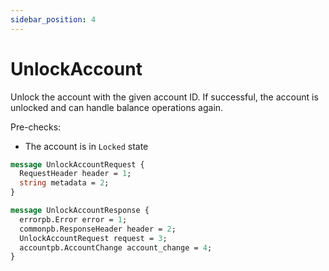 ```yaml
---
sidebar_position: 4
---
```


# UnlockAccount
Unlock the account with the given account ID. If successful, the account is unlocked and can handle
balance operations again.

Pre-checks:
- The account is in `Locked` state

```protobuf
message UnlockAccountRequest {
  RequestHeader header = 1;
  string metadata = 2;
}

message UnlockAccountResponse {
  errorpb.Error error = 1;
  commonpb.ResponseHeader header = 2;
  UnlockAccountRequest request = 3;
  accountpb.AccountChange account_change = 4;
}
```

